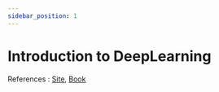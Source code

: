```yaml
---
sidebar_position: 1
---
```


# Introduction to DeepLearning

References :  [Site](https://course.fast.ai/), [Book](https://www.amazon.com/Deep-Learning-Coders-fastai-PyTorch/dp/1492045527)
